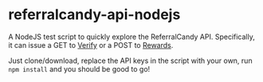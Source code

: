 # referralcandy-api-nodejs
A NodeJS test script to quickly explore the ReferralCandy API. Specifically, it can issue a GET to [Verify](https://www.referralcandy.com/api#verify) or a POST to [Rewards](https://www.referralcandy.com/api#post-rewards).

Just clone/download, replace the API keys in the script with your own, run `npm install` and you should be good to go!

